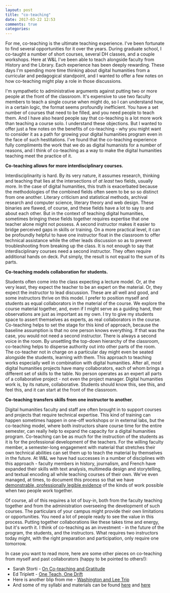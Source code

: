 ```yaml
---
layout: post
title: "co-teaching"
date: 2017-03-22 12:53
comments: true
categories: 
---
```

For me, co-teaching is the ultimate teaching experience. I've been fortunate to find several opportunities for it over the years. During graduate school, I co-taught a number of short courses, several DH classes, and a couple workshops. Here at W&L I've been able to teach alongside faculty from History and the Library. Each experience has been deeply rewarding. These days I'm spending more time thinking about digital humanities from a curricular and pedagogical standpoint, and I wanted to offer a few notes on how co-teaching might play a role in those discussions. 

I'm sympathetic to administrative arguments against putting two or more people at the front of the classroom. It's expensive to use two faculty members to teach a single course when might do, so I can understand how, in a certain logic, the format seems profoundly inefficient. You have a set number of courses that need to be filled, and you need people to teach them. And I have also heard people say that co-teaching is a lot more work than teaching a course solo. I understand these objections. But I wanted to offer just a few notes on the benefits of co-teaching - why you might want to consider it as a path for growing your digital humanities program even in the face of such hestitations. I've found that the co-teaching experience fully compliments the work that we do as digital humanists for a number of reasons, and I think of co-teaching as a way to make the digital humanities teaching meet the practice of it.

**Co-teaching allows for more interdisciplinary courses.** 

Interdisciplinarity is hard. By its very nature, it assumes research, thinking and teaching that lies at the intersections of *at least* two fields, usually more. In the case of digital humanities, this truth is exacerbated because the methodologies of the combined fields often seem to be so so distinct from one another. Literary criticism and statistical methods, archival research and computer science, literary theory and web design. These binaries are flawed, of course, and these fields have a lot to say to and about each other. But in the context of teaching digital humanities, sometimes bringing these fields together requires expertise that one teacher alone might not possess. A second instructor makes it easier to bridge perceived gaps in skills or training. On a more practical level, it can be profoundly helpful to have one instructor float in the classroom to offer technical assistance while the other leads discussion so as to prevent troubleshooting from breaking up the class. It is not enough to say that interdisciplinary courses need a second instructor. They often require additional hands on deck. Put simply, the result is not equal to the sum of its parts.

**Co-teaching models collaboration for students.** 

Students often come into the class expecting a lecture model. Or, at the very least, they expect the teacher to be an expert on the material. Or, they expect the instructor to lead discussion. These are all well and good, and some instructors thrive on this model. I prefer to position myself and students as equal collaborators in the material of the course. We explore the course material together, and, even if I might serve as a guiding hand, their observations are just as important as my own. I try to give my students space to assert themselves as experts, as real collaborators in the course. Co-teaching helps to set the stage for this kind of approach, because the baseline assumption is that no one person knows everything. If that was the case, you would not need a second instructor. There is always a second voice in the room. By unsettling the top-down hierarchy of the classroom, co-teaching helps to disperse authority out into other parts of the room. The co-teacher not in charge on a particular day might even be seated alongside the students, learning with them. This approach to teaching works especially well in combination with digital humanities. After all, most digital humanities projects have many collaborators, each of whom brings a different set of skills to the table. No person operates as an expert all parts of a collaborative project - not even the project manager. Digital humanities work is, by its nature, collaborative. Students should know this, see this, and feel this, and it can start at the front of the classroom. 

**Co-teaching transfers skills from one instructor to another.** 

Digital humanities faculty and staff are often brought in to support courses and projects that require technical expertise. This kind of training can happen sometimes happen in one-off workshops or in external labs, but the co-teaching model, where both instructors share course time for the entire semester, can really help to expand the capacity for a digital humanities program. Co-teaching can be as much for the instruction of the students as it is for the professional development of the teachers. For the willing faculty member, a semester-long engagement with material that stretches their own technical abilities can set them up to teach the material by themselves in the future. At W&L we have had successes in a number of disciplines with this approach - faculty members in history, journalism, and French have expanded their skills with text analysis, multimedia design and storytelling, and textual encoding all while teaching courses of their own. We've even managed, at times, to document this process so that we have [demonstrable, professionally legible evidence](http://walshbr.com/textanalysiscoursebook/) of the kinds of work possible when two people work together.

Of course, all of this requires a lot of buy-in, both from the faculty teaching together and from the administration overseeing the development of such courses. The particulars of your campus might provide their own limitations or opportunities. You need a lot of people ready to see the value in this process. Putting together collaborations like these takes time and energy, but it's worth it. I think of co-teaching as an investment - in the future of the program, the students, and the instructors. What requires two instructors today might, with the right preparation and participation, only require one tomorrow.

In case you want to read more, here are some other pieces on co-teaching from myself and past collaborators (happy to be pointed to others!):

* Sarah Storti - [On Co-teaching and Gratitude](http://scholarslab.org/digital-humanities/on-co-teaching-and-gratitude/)
* Ed Triplett - [One Teach, One Drift](http://scholarslab.org/digital-humanities/one-teach-one-drift/)
* Here is another blip from me - [Washington and Lee Trip](http://scholarslab.org/digital-humanities/washington-and-lee-trip/)
* And some of my syllabi and materials can be found [here](http://walshbr.com/teaching/) and [here](https://humanitiesprogramming.github.io/)